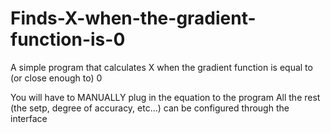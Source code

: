 Finds-X-when-the-gradient-function-is-0
=======================================

A simple program that calculates X when the gradient function is equal to (or close enough to) 0

You will have to MANUALLY plug in the equation to the program
All the rest (the setp, degree of accuracy, etc...) can be configured through the interface
